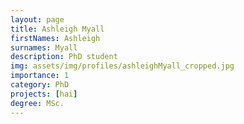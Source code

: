 ```yaml
---
layout: page
title: Ashleigh Myall
firstNames: Ashleigh
surnames: Myall
description: PhD student
img: assets/img/profiles/ashleighMyall_cropped.jpg
importance: 1
category: PhD
projects: [hai]
degree: MSc.
---
```


<div class="row">
  <div class="col-sm mt-3 mt-md-0">
    <p style="text-align: justify"></p>
  </div>
  <div class="col-sm mt-3 mt-md-0"></div>
</div>

